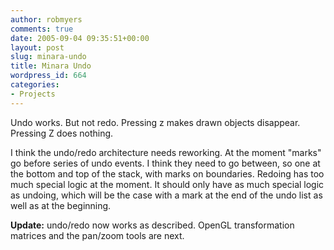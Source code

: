 ```yaml
---
author: robmyers
comments: true
date: 2005-09-04 09:35:51+00:00
layout: post
slug: minara-undo
title: Minara Undo
wordpress_id: 664
categories:
- Projects
---
```


Undo works. But not redo. Pressing z makes drawn objects disappear. Pressing Z does nothing.  
  
I think the undo/redo architecture needs reworking. At the moment "marks" go before series of undo events. I think they need to go between, so one at the bottom and top of the stack, with marks on boundaries. Redoing has too much special logic at the moment. It should only have as much special logic as undoing, which will be the case with a mark at the end of the undo list as well as at the beginning.  
  
**Update:** undo/redo now works as described. OpenGL transformation matrices and the pan/zoom tools are next.  


